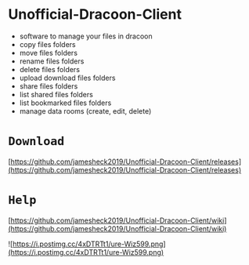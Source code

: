 # Unofficial-Dracoon-Client

<ul>
	<li>software to manage your files in dracoon</li>
	<li>copy files folders</li>
	<li>move files folders</li>
	<li>rename files folders</li>
	<li>delete files folders</li>
	<li>upload download files folders</li>
	<li>share files folders</li>
	<li>list shared files folders</li>
	<li>list bookmarked files folders</li>
	<li>manage data rooms (create, edit, delete)</li>
</ul>

# `Download`
[https://github.com/jamesheck2019/Unofficial-Dracoon-Client/releases](https://github.com/jamesheck2019/Unofficial-Dracoon-Client/releases)
# `Help`
[https://github.com/jamesheck2019/Unofficial-Dracoon-Client/wiki](https://github.com/jamesheck2019/Unofficial-Dracoon-Client/wiki)

![https://i.postimg.cc/4xDTRTt1/ure-Wiz599.png](https://i.postimg.cc/4xDTRTt1/ure-Wiz599.png)
